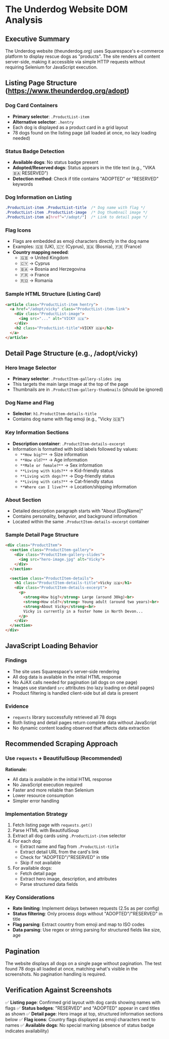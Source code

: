 # The Underdog Website DOM Analysis

## Executive Summary

The Underdog website (theunderdog.org) uses Squarespace's e-commerce platform to display rescue dogs as "products". The site renders all content server-side, making it accessible via simple HTTP requests without requiring Selenium for JavaScript execution.

## Listing Page Structure (https://www.theunderdog.org/adopt)

### Dog Card Containers
- **Primary selector**: `.ProductList-item`
- **Alternative selector**: `.hentry`
- Each dog is displayed as a product card in a grid layout
- 78 dogs found on the listing page (all loaded at once, no lazy loading needed)

### Status Badge Detection
- **Available dogs**: No status badge present
- **Adopted/Reserved dogs**: Status appears in the title text (e.g., "VIKA 🇧🇦 RESERVED")
- **Detection method**: Check if title contains "ADOPTED" or "RESERVED" keywords

### Dog Information on Listing
```css
.ProductList-item .ProductList-title  /* Dog name with flag */
.ProductList-item .ProductList-image  /* Dog thumbnail image */
.ProductList-item a[href^="/adopt/"]  /* Link to detail page */
```

### Flag Icons
- Flags are embedded as emoji characters directly in the dog name
- Examples: 🇬🇧 (UK), 🇨🇾 (Cyprus), 🇧🇦 (Bosnia), 🇫🇷 (France)
- **Country mapping needed**:
  - 🇬🇧 → United Kingdom
  - 🇨🇾 → Cyprus
  - 🇧🇦 → Bosnia and Herzegovina
  - 🇫🇷 → France
  - 🇷🇴 → Romania

### Sample HTML Structure (Listing Card)
```html
<article class="ProductList-item hentry">
  <a href="/adopt/vicky" class="ProductList-item-link">
    <div class="ProductList-image">
      <img src="..." alt="VICKY 🇬🇧">
    </div>
    <h2 class="ProductList-title">VICKY 🇬🇧</h2>
  </a>
</article>
```

## Detail Page Structure (e.g., /adopt/vicky)

### Hero Image Selector
- **Primary selector**: `.ProductItem-gallery-slides img`
- This targets the main large image at the top of the page
- Thumbnails are in `.ProductItem-gallery-thumbnails` (should be ignored)

### Dog Name and Flag
- **Selector**: `h1.ProductItem-details-title`
- Contains dog name with flag emoji (e.g., "Vicky 🇬🇧")

### Key Information Sections
- **Description container**: `.ProductItem-details-excerpt`
- Information is formatted with bold labels followed by values:
  - `**How big?**` → Size information
  - `**How old?**` → Age information
  - `**Male or female?**` → Sex information
  - `**Living with kids?**` → Kid-friendly status
  - `**Living with dogs?**` → Dog-friendly status
  - `**Living with cats?**` → Cat-friendly status
  - `**Where can I live?**` → Location/shipping information

### About Section
- Detailed description paragraph starts with "About [DogName]"
- Contains personality, behavior, and background information
- Located within the same `.ProductItem-details-excerpt` container

### Sample Detail Page Structure
```html
<div class="ProductItem">
  <section class="ProductItem-gallery">
    <div class="ProductItem-gallery-slides">
      <img src="hero-image.jpg" alt="Vicky">
    </div>
  </section>
  
  <section class="ProductItem-details">
    <h1 class="ProductItem-details-title">Vicky 🇬🇧</h1>
    <div class="ProductItem-details-excerpt">
      <p>
        <strong>How big?</strong> Large (around 30kg)<br>
        <strong>How old?</strong> Young adult (around two years)<br>
        <strong>About Vicky</strong><br>
        Vicky is currently in a foster home in North Devon...
      </p>
    </div>
  </section>
</div>
```

## JavaScript Loading Behavior

### Findings
- The site uses Squarespace's server-side rendering
- All dog data is available in the initial HTML response
- No AJAX calls needed for pagination (all dogs on one page)
- Images use standard `src` attributes (no lazy loading on detail pages)
- Product filtering is handled client-side but all data is present

### Evidence
- `requests` library successfully retrieved all 78 dogs
- Both listing and detail pages return complete data without JavaScript
- No dynamic content loading observed that affects data extraction

## Recommended Scraping Approach

### Use `requests` + BeautifulSoup (Recommended)
**Rationale:**
- All data is available in the initial HTML response
- No JavaScript execution required
- Faster and more reliable than Selenium
- Lower resource consumption
- Simpler error handling

### Implementation Strategy
1. Fetch listing page with `requests.get()`
2. Parse HTML with BeautifulSoup
3. Extract all dog cards using `.ProductList-item` selector
4. For each dog:
   - Extract name and flag from `.ProductList-title`
   - Extract detail URL from the card's link
   - Check for "ADOPTED"/"RESERVED" in title
   - Skip if not available
5. For available dogs:
   - Fetch detail page
   - Extract hero image, description, and attributes
   - Parse structured data fields

### Key Considerations
- **Rate limiting**: Implement delays between requests (2.5s as per config)
- **Status filtering**: Only process dogs without "ADOPTED"/"RESERVED" in title
- **Flag parsing**: Extract country from emoji and map to ISO codes
- **Data parsing**: Use regex or string parsing for structured fields like size, age

## Pagination

The website displays all dogs on a single page without pagination. The test found 78 dogs all loaded at once, matching what's visible in the screenshots. No pagination handling is required.

## Verification Against Screenshots

✅ **Listing page**: Confirmed grid layout with dog cards showing names with flags
✅ **Status badges**: "RESERVED" and "ADOPTED" appear in card titles as shown
✅ **Detail page**: Hero image at top, structured information sections below
✅ **Flag icons**: Country flags displayed as emoji characters next to names
✅ **Available dogs**: No special marking (absence of status badge indicates availability)